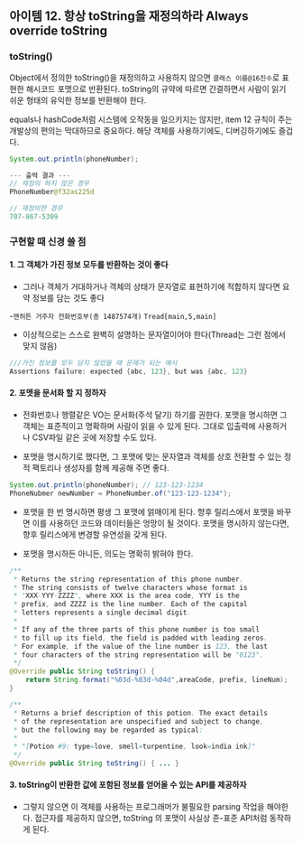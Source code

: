 ## 아이템 12. 항상 toString을 재정의하라 Always override toString

### toString()

Object에서 정의한 toString()을 재정의하고 사용하지 않으면 `클래스 이름@16진수`로 표현한 해시코드 포맷으로 반환된다. toString의 규약에 따르면 간결하면서 사람이 읽기 쉬운 형태의 유익한 정보를 반환해야 한다.

equals나 hashCode처럼 시스템에 오작동을 일으키지는 않지만, item 12 규칙이 주는 개발상의 편의는 막대하므로 중요하다. 해당 객체를 사용하기에도, 디버깅하기에도 즐겁다.

``` java
System.out.println(phoneNumber);

--- 출력 결과 ---
// 재정의 하지 않은 경우
PhoneNumber@f32as225d

// 재정의한 경우 
707-867-5309
```


### 구현할 때 신경 쓸 점

#### 1. 그 객체가 가진 정보 모두를 반환하는 것이 좋다

- 그러나 객체가 거대하거나 객체의 상태가 문자열로 표현하기에 적합하지 않다면 요약 정보를 담는 것도 좋다

-`맨허튼 거주자 전화번호부(총 1487574개)` `Tread[main,5,main]`

- 이상적으로는 스스로 완벽히 설명하는 문자열이어야 한다(Thread는 그런 점에서 맞지 않음)

```java
///가진 정보를 모두 담지 않았을 때 문제가 되는 예시
Assertions failure: expected {abc, 123}, but was {abc, 123}
```

#### 2. 포멧을 문서화 할 지 정하자

- 전화번호나 행렬같은 VO는 문서화(주석 달기) 하기를 권한다. 포맷을 명시하면 그 객체는 표준적이고 명확하며 사람이 읽을 수 있게 된다. 그대로 입출력에 사용하거나 CSV파일 같은 곳에 저장할 수도 있다.

- 포맷을 명시하기로 했다면, 그 포맷에 맞는 문자열과 객체를 상호 전환할 수 있는 정적 팩토리나 생성자를 함께 제공해 주면 좋다.

```java
System.out.println(phoneNumber); // 123-123-1234
PhoneNubmer newNumber = PhoneNumber.of("123-123-1234");
```
- 포맷을 한 번 명시하면 평생 그 포맷에 얽매이게 된다. 향후 릴리스에서 포맷을 바꾸면 이를 사용하던 코드와 데이터들은 엉망이 될 것이다. 포맷을 명시하지 않는다면, 향후 릴리스에게 변경할 유연성을 갖게 된다.

- 포맷을 명시하든 아니든, 의도는 명확히 밝혀야 한다.

``` java
/**
 * Returns the string representation of this phone number.
 * The string consists of twelve characters whose format is
 * "XXX-YYY-ZZZZ", where XXX is the area code, YYY is the
 * prefix, and ZZZZ is the line number. Each of the capital
 * letters represents a single decimal digit.
 *
 * If any of the three parts of this phone number is too small
 * to fill up its field, the field is padded with leading zeros.
 * For example, if the value of the line number is 123, the last
 * four characters of the string representation will be "0123".
 */
@Override public String toString() {
	return String.format("%03d-%03d-%04d",areaCode, prefix, lineNum);
}

/**
 * Returns a brief description of this potion. The exact details
 * of the representation are unspecified and subject to change,
 * but the following may be regarded as typical:
 *
 * "[Potion #9: type=love, smell=turpentine, look=india ink]"
 */
@Override public String toString() { ... }
```

#### 3. toString이 반환한 값에 포함된 정보를 얻어올 수 있는 API를 제공하자

- 그렇지 않으면 이 객체를 사용하는 프로그래머가 불필요한 parsing 작업을 해야한다. 접근자를 제공하지 않으면, toString 의 포맷이 사실상 준-표준 API처럼 동작하게 된다.
